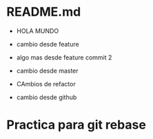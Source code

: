# README.md

- HOLA MUNDO
- cambio desde feature

- algo mas desde feature commit 2
- cambio desde master
- CAmbios de refactor
- cambio desde github

# Practica para git rebase 
